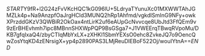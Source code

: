 $START$Y9fR+l2G24zFvVKcHQC1kG096lU+5LdryaTYunuXc01MXWWTAhJGMZLk4p+Na9AnzpfOaJrgHCld3MUNQ2hRp1Ahfmd/vgkdISmInG9NFy+owkXPrzddGKzV3QWBiR2OkOax4ntLirK2uf6eAUpGcNvvcqe8UbJtd3FfQEm9v9zErBHEvhmh7ipc8MBnnSHXWpPQP9BsGSga7+J1VWEErqTBwqRVpoMu/DKB7gfqIxaQ4/zbyCTIqMbYxLX+zXHKI1SbmYEXsO0ehc8ZvkeJQ7o9OencQwZosYtqKD4zENrsigX+yp4p2890PAS3LMjReuDIEBoF522Oj/wouIYtnA==$END$